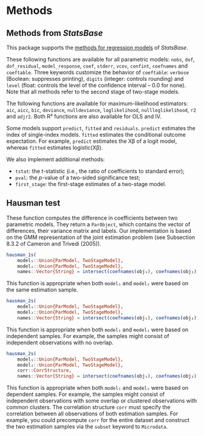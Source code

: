 # Methods

## Methods from *StatsBase*

This package supports the
[methods for regression models](http://juliastats.github.io/StatsBase.jl/stable/statmodels.html)
of *StatsBase*.

These following functions are available for all parametric models: `nobs`, `dof`,
`dof_residual`, `model_response`, `coef`, `stderr`, `vcov`, `confint`, `coefnames`
and `coeftable`. Three keywords customize the behavior of `coeftable`:
`verbose` (Boolean: suppresses printing),
`digits` (integer: controls rounding) and
`level` (float: controls the level of the confidence interval – 0.0 for none).
Note that all methods refer to the second stage of two-stage models.

The following functions are available for maximum-likelihood estimators:
`aic`, `aicc`, `bic`, `deviance`, `nulldeviance`, `loglikelihood`, `nullloglikelihood`,
`r2` and `adjr2`. Both R² functions are also available for OLS and IV.

Some models support `predict`, `fitted` and `residuals`. `predict` estimates the index
of single-index models. `fitted` estimates the conditional outcome expectation.
For example, `predict` estimates the Xβ of a logit model, whereas
`fitted` estimates logistic(Xβ).

We also implement additional methods:

- `tstat`: the *t*-statistic (i.e., the ratio of coefficients to standard error);
- `pval`: the *p*-value of a two-sided significance test;
- `first_stage`: the first-stage estimates of a two-stage model.

## Hausman test

These function computes the difference in coefficients between two parametric models.
They return a `ParObject`, which contains the vector of differences, their variance matrix
and labels. Our implementation is based on the GMM representation of the joint estimation
problem (see Subsection 8.3.2 of Cameron and Trivedi (2005)).

```julia
hausman_1s(
    model₁::Union{ParModel, TwoStageModel},
    model₂::Union{ParModel, TwoStageModel},
    names::Vector{String} = intersect(coefnames(obj₁), coefnames(obj₂)))
```

This function is appropriate when both `model₁` and `model₂` were based on
the same estimation sample.

```julia
hausman_2s(
    model₁::Union{ParModel, TwoStageModel},
    model₂::Union{ParModel, TwoStageModel},
    names::Vector{String} = intersect(coefnames(obj₁), coefnames(obj₂)))
```

This function is appropriate when both `model₁` and `model₂` were based on independent samples.
For example, the samples might consist of independent observations with no overlap.

```julia
hausman_2s(
    model₁::Union{ParModel, TwoStageModel},
    model₂::Union{ParModel, TwoStageModel},
    corr::CorrStructure,
    names::Vector{String} = intersect(coefnames(obj₁), coefnames(obj₂)))
```

This function is appropriate when both `model₁` and `model₂` were based on dependent samples.
For example, the samples might consist of independent observations with some overlap
or clustered observations with common clusters.
The correlation structure `corr` must specify the correlation between all observations of
both estimation samples. For example, you could precompute `corr` for the entire dataset
and construct the two estimation samples via the `subset` keyword to `Microdata`.
